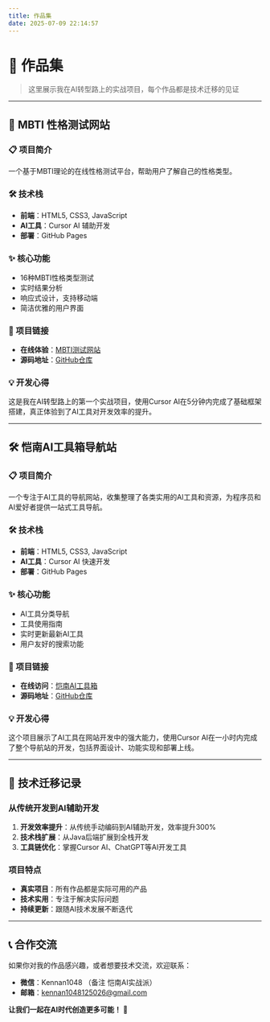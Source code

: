 ```yaml
---
title: 作品集
date: 2025-07-09 22:14:57
---
```


# 🎨 作品集

> 这里展示我在AI转型路上的实战项目，每个作品都是技术迁移的见证

---

## 🧠 MBTI 性格测试网站

### 📋 项目简介
一个基于MBTI理论的在线性格测试平台，帮助用户了解自己的性格类型。

### 🛠️ 技术栈
- **前端**：HTML5, CSS3, JavaScript
- **AI工具**：Cursor AI 辅助开发
- **部署**：GitHub Pages

### ✨ 核心功能
- 16种MBTI性格类型测试
- 实时结果分析
- 响应式设计，支持移动端
- 简洁优雅的用户界面

### 🔗 项目链接
- **在线体验**：[MBTI测试网站](https://mbtitestpro.lol/)
- **源码地址**：[GitHub仓库](https://github.com/KennanYang/mbti_web_project)

### 💡 开发心得
这是我在AI转型路上的第一个实战项目，使用Cursor AI在5分钟内完成了基础框架搭建，真正体验到了AI工具对开发效率的提升。

---

## 🛠️ 恺南AI工具箱导航站

### 📋 项目简介
一个专注于AI工具的导航网站，收集整理了各类实用的AI工具和资源，为程序员和AI爱好者提供一站式工具导航。

### 🛠️ 技术栈
- **前端**：HTML5, CSS3, JavaScript
- **AI工具**：Cursor AI 快速开发
- **部署**：GitHub Pages

### ✨ 核心功能
- AI工具分类导航
- 工具使用指南
- 实时更新最新AI工具
- 用户友好的搜索功能

### 🔗 项目链接
- **在线访问**：[恺南AI工具箱](https://ai-tools-web-78j.pages.dev/)
- **源码地址**：[GitHub仓库](https://github.com/KennanYang/ai_tools_web)

### 💡 开发心得
这个项目展示了AI工具在网站开发中的强大能力，使用Cursor AI在一小时内完成了整个导航站的开发，包括界面设计、功能实现和部署上线。

---

## 🚀 技术迁移记录

### 从传统开发到AI辅助开发
1. **开发效率提升**：从传统手动编码到AI辅助开发，效率提升300%
2. **技术栈扩展**：从Java后端扩展到全栈开发
3. **工具链优化**：掌握Cursor AI、ChatGPT等AI开发工具

### 项目特点
- **真实项目**：所有作品都是实际可用的产品
- **技术实用**：专注于解决实际问题
- **持续更新**：跟随AI技术发展不断迭代

---

## 📞 合作交流

如果你对我的作品感兴趣，或者想要技术交流，欢迎联系：

- **微信**：Kennan1048 （备注 恺南AI实战派）
- **邮箱**：kennan1048125026@gmail.com

**让我们一起在AI时代创造更多可能！** 🚀 